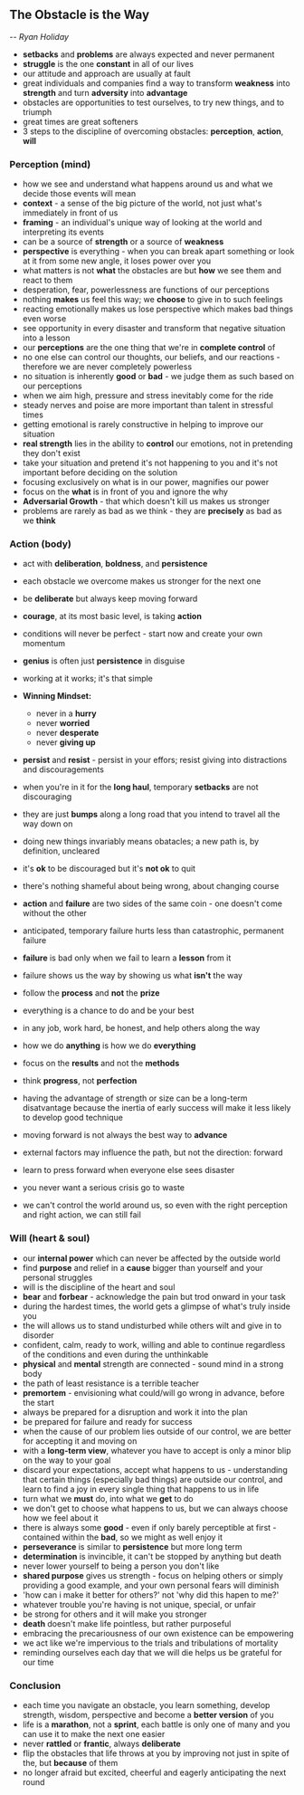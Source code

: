 ## The Obstacle is the Way
-- *Ryan Holiday*


- **setbacks** and **problems** are always expected and never permanent
- **struggle** is the one **constant** in all of our lives
- our attitude and approach are usually at fault
- great individuals and companies find a way to transform **weakness** into **strength** and turn **adversity** into **advantage**
- obstacles are opportunities to test ourselves, to try new things, and to triumph
- great times are great softeners
- 3 steps to the discipline of overcoming obstacles: **perception**, **action**, **will**


### Perception (mind)
- how we see and understand what happens around us and what we decide those events will mean
- **context** - a sense of the big picture of the world, not just what's immediately in front of us
- **framing** - an individual's unique way of looking at the world and interpreting its events
- can be a source of **strength** or a source of **weakness**
- **perspective** is everything - when you can break apart something or look at it from some new angle, it loses power over you
- what matters is not **what** the obstacles are but **how** we see them and react to them
- desperation, fear, powerlessness are functions of our perceptions
- nothing **makes** us feel this way; we **choose** to give in to such feelings
- reacting emotionally makes us lose perspective which makes bad things even worse
- see opportunity in every disaster and transform that negative situation into a lesson
- our **perceptions** are the one thing that we're in **complete control** of
- no one else can control our thoughts, our beliefs, and our reactions - therefore we are never completely powerless
- no situation is inherently **good** or **bad** - we judge them as such based on our perceptions
- when we aim high, pressure and stress inevitably come for the ride
- steady nerves and poise are more important than talent in stressful times
- getting emotional is rarely constructive in helping to improve our situation
- **real strength** lies in the ability to **control** our emotions, not in pretending they don't exist
- take your situation and pretend it's not happening to you and it's not important before deciding on the solution
- focusing exclusively on what is in our power, magnifies our power
- focus on the **what** is in front of you and ignore the why
- **Adversarial Growth** - that which doesn't kill us makes us stronger
- problems are rarely as bad as we think - they are **precisely** as bad as we **think**


### Action (body)
- act with **deliberation**, **boldness**, and **persistence**
- each obstacle we overcome makes us stronger for the next one
- be **deliberate** but always keep moving forward
- **courage**, at its most basic level, is taking **action**
- conditions will never be perfect - start now and create your own momentum
- **genius** is often just **persistence** in disguise
- working at it works; it's that simple

- **Winning Mindset:**
  - never in a **hurry**
  - never **worried**
  - never **desperate**
  - never **giving up**

- **persist** and **resist** - persist in your effors; resist giving into distractions and discouragements
- when you're in it for the **long haul**, temporary **setbacks** are not discouraging
- they are just **bumps** along  a long road that you intend to travel all the way down on
- doing new things invariably means obatacles; a new path is, by definition, uncleared
- it's **ok** to be discouraged but it's **not ok** to quit
- there's nothing shameful about being wrong, about changing course
- **action** and **failure** are two sides of the same coin - one doesn't come without the other
- anticipated, temporary failure hurts less than catastrophic, permanent failure
- **failure** is bad only when we fail to learn a **lesson** from it
- failure shows us the way by showing us what **isn't** the way
- follow the **process** and **not** the **prize**
- everything is a chance to do and be your best
- in any job, work hard, be honest, and help others along the way
- how we do **anything** is how we do **everything**
- focus on the **results** and not the **methods**
- think **progress**, not **perfection**
- having the advantage of strength or size can be a long-term disatvantage because the inertia of early success will make it less likely to develop good technique
- moving forward is not always the best way to **advance**
- external factors may influence the path, but not the direction: forward
- learn to press forward when everyone else sees disaster
- you never want a serious crisis go to waste
- we can't control the world around us, so even with the right perception and right action, we can still fail


### Will (heart & soul)
- our **internal power** which can never be affected by the outside world
- find **purpose** and relief in a **cause** bigger than yourself and your personal struggles
- will is the discipline of the heart and soul
- **bear** and **forbear** - acknowledge the pain but trod onward in your task
- during the hardest times, the world gets a glimpse of what's truly inside you
- the will allows us to stand undisturbed while others wilt and give in to disorder
- confident, calm, ready to work, willing and able to continue regardless of the conditions and even during the unthinkable
- **physical** and **mental** strength are connected - sound mind in a strong body
- the path of least resistance is a terrible teacher
- **premortem** - envisioning what could/will go wrong in advance, before the start
- always be prepared for a disruption and work it into the plan
- be prepared for failure and ready for success
- when the cause of our problem lies outside of our control, we are better for accepting it and moving on
- with a **long-term view**, whatever you have to accept is only a minor blip on the way to your goal
- discard your expectations, accept what happens to us - understanding that certain things (especially bad things) are outside our control, and learn to find a joy in every single thing that happens to us in life
- turn what we **must** do, into what we **get** to do
- we don't get to choose what happens to us, but we can always choose how we feel about it
- there is always some **good** - even if only barely perceptible at first - contained within the **bad**, so we might as well enjoy it
- **perseverance** is similar to **persistence** but more long term
- **determination** is invincible, it can't be stopped by anything but death
- never lower yourself to being a person you don't like
- **shared purpose** gives us strength - focus on helping others or simply providing a good example, and your own personal fears will diminish
- 'how can i make it better for others?' not 'why did this hapen to me?'
- whatever trouble you're having is not unique, special, or unfair
- be strong for others and it will make you stronger
- **death** doesn't make life pointless, but rather purposeful
- embracing the precariousness of our own existence can be empowering
- we act like we're impervious to the trials and tribulations of mortality
- reminding ourselves each day that we will die helps us be grateful for our time


### Conclusion
- each time you navigate an obstacle, you learn something, develop strength, wisdom, perspective and become a **better version** of you
- life is a **marathon**, not a **sprint**, each battle is only one of many and you can use it to make the next one easier
- never **rattled** or **frantic**, always **deliberate**
- flip the obstacles that life throws at you by improving not just in spite of the, but **because** of them
- no longer afraid but excited, cheerful and eagerly anticipating the next round